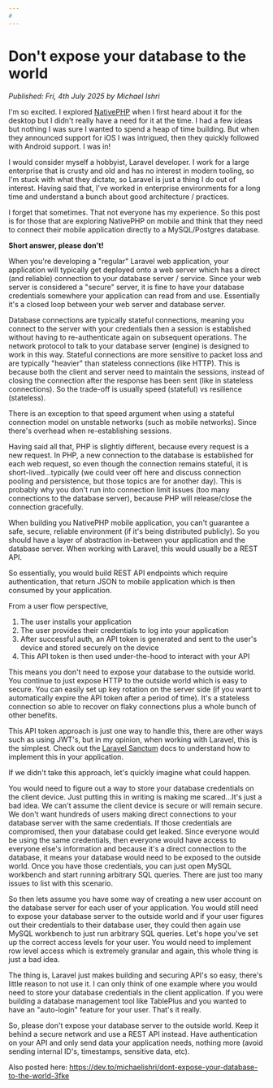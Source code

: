 ```yaml
---
# 
---
```


# Don't expose your database to the world 

*Published: Fri, 4th July 2025 by Michael Ishri*

I'm so excited. I explored [NativePHP](https://nativephp.com/) when I first heard about it for the desktop but I didn't really have a need for it at the time. I had a few ideas but nothing I was sure I wanted to spend a heap of time building. But when they announced support for iOS I was intrigued, then they quickly followed with Android support. I was in!

I would consider myself a hobbyist, Laravel developer. I work for a large enterprise that is crusty and old and has no interest in modern tooling, so I'm stuck with what they dictate, so Laravel is just a thing I do out of interest. Having said that, I've worked in enterprise environments for a long time and understand a bunch about good architecture / practices.

I forget that sometimes. That not everyone has my experience. So this post is for those that are exploring NativePHP on mobile and think that they need to connect their mobile application directly to a MySQL/Postgres database. 

**Short answer, please don't!**

When you're developing a "regular" Laravel web application, your application will typically get deployed onto a web server which has a direct (and reliable) connection to your database server / service. Since your web server is considered a "secure" server, it is fine to have your database credentials somewhere your application can read from and use. Essentially it's a closed loop between your web server and database server.

Database connections are typically stateful connections, meaning you connect to the server with your credentials then a session is established without having to re-authenticate again on subsequent operations. The network protocol to talk to your database server (engine) is designed to work in this way. Stateful connections are more sensitive to packet loss and are typically "heavier" than stateless connections (like HTTP). This is because both the client and server need to maintain the sessions, instead of closing the connection after the response has been sent (like in stateless connections). So the trade-off is usually speed (stateful) vs resilience (stateless).

There is an exception to that speed argument when using a stateful connection model on unstable networks (such as mobile networks). Since there's overhead when re-establishing sessions.

Having said all that, PHP is slightly different, because every request is a new request. In PHP, a new connection to the database is established for each web request, so even though the connection remains stateful, it is short-lived...typically (we could veer off here and discuss connection pooling and persistence, but those topics are for another day). This is probably why you don't run into connection limit issues (too many connections to the database server), because PHP will release/close the connection gracefully.

When building you NativePHP mobile application, you can't guarantee a safe, secure, reliable environment (if it's being distributed publicly). So you should have a layer of abstraction in-between your application and the database server. When working with Laravel, this would usually be a REST API.

So essentially, you would build REST API endpoints which require authentication, that return JSON to mobile application which is then consumed by your application.

From a user flow perspective,
1. The user installs your application
2. The user provides their credentials to log into your application
3. After successful auth, an API token is generated and sent to the user's device and stored securely on the device
4. This API token is then used under-the-hood to interact with your API

This means you don't need to expose your database to the outside world. You continue to just expose HTTP to the outside world which is easy to secure. You can easily set up key rotation on the server side (if you want to automatically expire the API token after a period of time). It's a stateless connection so able to recover on flaky connections plus a whole bunch of other benefits.

This API token approach is just one way to handle this, there are other ways such as using JWT's, but in my opinion, when working with Laravel, this is the simplest. Check out the [Laravel Sanctum](https://laravel.com/docs/master/sanctum) docs to understand how to implement this in your application.

If we didn't take this approach, let's quickly imagine what could happen. 

You would need to figure out a way to store your database credentials on the client device. Just putting this in writing is making me scared...It's just a bad idea. We can't assume the client device is secure or will remain secure. We don't want hundreds of users making direct connections to your database server with the same credentials. If those credentials are compromised, then your database could get leaked. Since everyone would be using the same credentials, then everyone would have access to everyone else's information and because it's a direct connection to the database, it means your database would need to be exposed to the outside world. Once you have those credentials, you can just open MySQL workbench and start running arbitrary SQL queries. There are just too many issues to list with this scenario.

So then lets assume you have some way of creating a new user account on the database server for each user of your application. You would still need to expose your database server to the outside world and if your user figures out their credentials to their database user, they could then again use MySQL workbench to just run arbitrary SQL queries. Let's hope you've set up the correct access levels for your user. You would need to implement row level access which is extremely granular and again, this whole thing is just a bad idea.

The thing is, Laravel just makes building and securing API's so easy, there's little reason to not use it. I can only think of one example where you would need to store your database credentials in the client application. If you were building a database management tool like TablePlus and you wanted to have an "auto-login" feature for your user. That's it really.

So, please don't expose your database server to the outside world. Keep it behind a secure network and use a REST API instead. Have authentication on your API and only send data your application needs, nothing more (avoid sending internal ID's, timestamps, sensitive data, etc).

Also posted here: https://dev.to/michaelishri/dont-expose-your-database-to-the-world-3fke